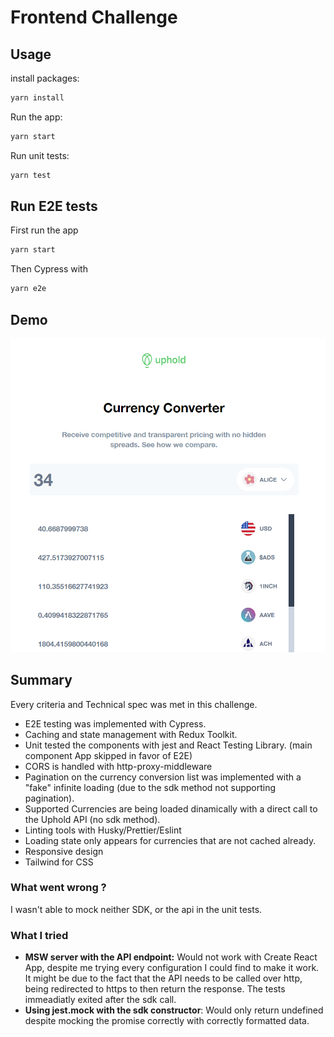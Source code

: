 # Frontend Challenge

## Usage

install packages:

```bash
yarn install
```

Run the app:

```bash
yarn start
```

Run unit tests:

```bash
yarn test
```

## Run E2E tests

First run the app

```bash
yarn start
```

Then Cypress with

```bash
yarn e2e
```

## Demo

![Alt text](image-3.png)

## Summary

Every criteria and Technical spec was met in this challenge.

- E2E testing was implemented with Cypress.
- Caching and state management with Redux Toolkit.
- Unit tested the components with jest and React Testing Library. (main component App skipped in favor of E2E)
- CORS is handled with http-proxy-middleware
- Pagination on the currency conversion list was implemented with a "fake" infinite loading (due to the sdk method not supporting pagination).
- Supported Currencies are being loaded dinamically with a direct call to the Uphold API (no sdk method).
- Linting tools with Husky/Prettier/Eslint
- Loading state only appears for currencies that are not cached already.
- Responsive design
- Tailwind for CSS

### What went wrong ?

I wasn't able to mock neither SDK, or the api in the unit tests.

### What I tried

- **MSW server with the API endpoint:** Would not work with Create React App, despite me trying every configuration I could find to make it work. It might be due to the fact that the API needs to be called over http, being redirected to https to then return the response. The tests immeadiatly exited after the sdk call.
- **Using jest.mock with the sdk constructor**: Would only return undefined despite mocking the promise correctly with correctly formatted data.
